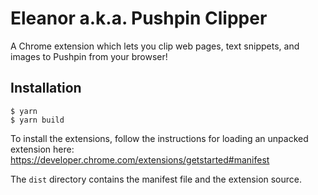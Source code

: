 # Eleanor a.k.a. Pushpin Clipper

A Chrome extension which lets you clip web pages, text snippets, and images to Pushpin from your browser!

## Installation

```
$ yarn
$ yarn build
```

To install the extensions, follow the instructions for loading an unpacked extension here:
https://developer.chrome.com/extensions/getstarted#manifest

The `dist` directory contains the manifest file and the extension source.
